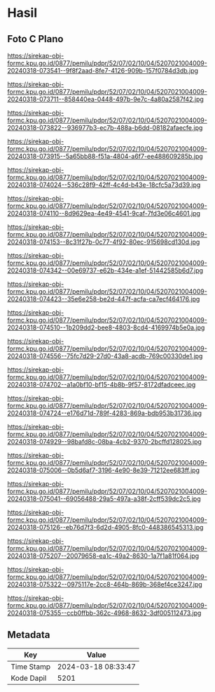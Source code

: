 # Hasil

## Foto C Plano

https://sirekap-obj-formc.kpu.go.id/0877/pemilu/pdpr/52/07/02/10/04/5207021004009-20240318-073541--9f8f2aad-8fe7-4126-909b-157f0784d3db.jpg

https://sirekap-obj-formc.kpu.go.id/0877/pemilu/pdpr/52/07/02/10/04/5207021004009-20240318-073711--858440ea-0448-497b-9e7c-4a80a2587f42.jpg

https://sirekap-obj-formc.kpu.go.id/0877/pemilu/pdpr/52/07/02/10/04/5207021004009-20240318-073822--936977b3-ec7b-488a-b6dd-08182afaecfe.jpg

https://sirekap-obj-formc.kpu.go.id/0877/pemilu/pdpr/52/07/02/10/04/5207021004009-20240318-073915--5a65bb88-f51a-4804-a6f7-ee488609285b.jpg

https://sirekap-obj-formc.kpu.go.id/0877/pemilu/pdpr/52/07/02/10/04/5207021004009-20240318-074024--536c28f9-42ff-4c4d-b43e-18cfc5a73d39.jpg

https://sirekap-obj-formc.kpu.go.id/0877/pemilu/pdpr/52/07/02/10/04/5207021004009-20240318-074110--8d9629ea-4e49-4541-9caf-7fd3e06c4601.jpg

https://sirekap-obj-formc.kpu.go.id/0877/pemilu/pdpr/52/07/02/10/04/5207021004009-20240318-074153--8c31f27b-0c77-4f92-80ec-915698cd130d.jpg

https://sirekap-obj-formc.kpu.go.id/0877/pemilu/pdpr/52/07/02/10/04/5207021004009-20240318-074342--00e69737-e62b-434e-a1ef-51442585b6d7.jpg

https://sirekap-obj-formc.kpu.go.id/0877/pemilu/pdpr/52/07/02/10/04/5207021004009-20240318-074423--35e6e258-be2d-447f-acfa-ca7ecf464176.jpg

https://sirekap-obj-formc.kpu.go.id/0877/pemilu/pdpr/52/07/02/10/04/5207021004009-20240318-074510--1b209dd2-bee8-4803-8cd4-4169974b5e0a.jpg

https://sirekap-obj-formc.kpu.go.id/0877/pemilu/pdpr/52/07/02/10/04/5207021004009-20240318-074556--75fc7d29-27d0-43a8-acdb-769c00330de1.jpg

https://sirekap-obj-formc.kpu.go.id/0877/pemilu/pdpr/52/07/02/10/04/5207021004009-20240318-074702--a1a0bf10-bf15-4b8b-9f57-8172dfadceec.jpg

https://sirekap-obj-formc.kpu.go.id/0877/pemilu/pdpr/52/07/02/10/04/5207021004009-20240318-074724--e176d71d-789f-4283-869a-bdb953b31736.jpg

https://sirekap-obj-formc.kpu.go.id/0877/pemilu/pdpr/52/07/02/10/04/5207021004009-20240318-074929--98bafd8c-08ba-4cb2-9370-2bcffd128025.jpg

https://sirekap-obj-formc.kpu.go.id/0877/pemilu/pdpr/52/07/02/10/04/5207021004009-20240318-075006--0b5d6af7-3196-4e90-8e39-71212ee683ff.jpg

https://sirekap-obj-formc.kpu.go.id/0877/pemilu/pdpr/52/07/02/10/04/5207021004009-20240318-075041--69056488-29a5-497a-a38f-2cff539dc2c5.jpg

https://sirekap-obj-formc.kpu.go.id/0877/pemilu/pdpr/52/07/02/10/04/5207021004009-20240318-075126--eb76d7f3-6d2d-4905-8fc0-448386545313.jpg

https://sirekap-obj-formc.kpu.go.id/0877/pemilu/pdpr/52/07/02/10/04/5207021004009-20240318-075207--20079658-ea1c-49a2-8630-1a7f1a81f064.jpg

https://sirekap-obj-formc.kpu.go.id/0877/pemilu/pdpr/52/07/02/10/04/5207021004009-20240318-075322--0975117e-2cc8-464b-869b-368ef4ce3247.jpg

https://sirekap-obj-formc.kpu.go.id/0877/pemilu/pdpr/52/07/02/10/04/5207021004009-20240318-075355--ccb0ffbb-362c-4968-8632-3df005112473.jpg


## Metadata

| Key        | Value               |
| ---------- | ------------------- |
| Time Stamp | 2024-03-18 08:33:47 |
| Kode Dapil | 5201                |



